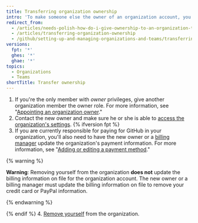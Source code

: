 ```yaml
---
title: Transferring organization ownership
intro: 'To make someone else the owner of an organization account, you must add a new owner{% ifversion fpt %}, ensure that the billing information is updated,{% endif %} and then remove yourself from the account.'
redirect_from:
  - /articles/needs-polish-how-do-i-give-ownership-to-an-organization-to-someone-else/
  - /articles/transferring-organization-ownership
  - /github/setting-up-and-managing-organizations-and-teams/transferring-organization-ownership
versions:
  fpt: '*'
  ghes: '*'
  ghae: '*'
topics:
  - Organizations
  - Teams
shortTitle: Transfer ownership
---
```


1. If you're the only member with *owner* privileges, give another organization member the owner role. For more information, see "[Appointing an organization owner](/organizations/managing-peoples-access-to-your-organization-with-roles/maintaining-ownership-continuity-for-your-organization#appointing-an-organization-owner)."
2. Contact the new owner and make sure he or she is able to [access the organization's settings](/articles/accessing-your-organization-s-settings).
{% ifversion fpt %}
3. If you are currently responsible for paying for GitHub in your organization, you'll also need to have the new owner or a [billing manager](/articles/adding-a-billing-manager-to-your-organization/) update the organization's payment information. For more information, see "[Adding or editing a payment method](/articles/adding-or-editing-a-payment-method)."

  {% warning %}

  **Warning**: Removing yourself from the organization **does not** update the billing information on file for the organization account. The new owner or a billing manager must update the billing information on file to remove your credit card or PayPal information.

  {% endwarning %}

{% endif %}
4. [Remove yourself](/articles/removing-yourself-from-an-organization) from the organization.
